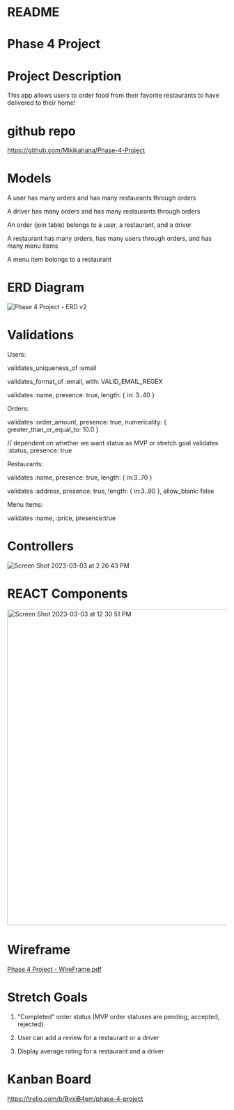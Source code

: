 # README

# Phase 4 Project

# Project Description
This app allows users to order food from their favorite restaurants to have delivered to their home!

# github repo
https://github.com/Mikikahana/Phase-4-Project

# Models
A user has many orders and has many restaurants through orders

A driver has many orders and has many restaurants through orders

An order (join table) belongs to a user, a restaurant, and a driver

A restaurant has many orders, has many users through orders, and has many menu items

A menu item belongs to a restaurant

# ERD Diagram
![Phase 4 Project - ERD v2](https://user-images.githubusercontent.com/118000976/222809822-e8439a3a-6fd3-4a92-8380-2699ddf01394.png)


# Validations
Users:

validates_uniqueness_of :email

validates_format_of :email, with: VALID_EMAIL_REGEX

validates :name, presence: true, length: { in: 3..40 }




Orders:

validates :order_amount, presence: true, numericality: { greater_than_or_equal_to: 10.0 }

// dependent on whether we want status as MVP or stretch goal
validates :status, presence: true



Restaurants:

validates :name, presence: true, length: { in:3..70 }

validates :address, presence: true,  length: { in:3..90 }, allow_blank: false



Menu Items:

validates :name, :price, presence:true

# Controllers
![Screen Shot 2023-03-03 at 2 26 43 PM](https://user-images.githubusercontent.com/118000976/222809167-2f574d8a-7157-4958-89b5-baa6d5849904.png)

# REACT Components
<img width="724" alt="Screen Shot 2023-03-03 at 12 30 51 PM" src="https://user-images.githubusercontent.com/118000976/222808932-8cca4bec-10cd-4dba-859a-aa28d4982fdf.png">

# Wireframe
[Phase 4 Project - WireFrame.pdf](https://github.com/Mikikahana/Phase-4-Project/files/10885538/Phase.4.Project.-.WireFrame.pdf)




# Stretch Goals
1. “Completed” order status (MVP order statuses are pending, accepted, rejected)

2. User can add a review for a restaurant or a driver

4. Display average rating for a restaurant and a driver

# Kanban Board
https://trello.com/b/BvxjB4em/phase-4-project



